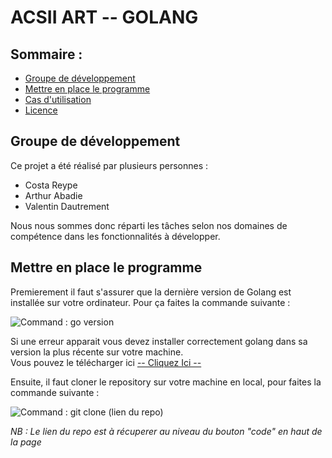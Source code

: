 # ACSII ART -- GOLANG

## Sommaire :

- [Groupe de développement](#groupe-de-développement)
- [Mettre en place le programme](#mettre-en-place-le-programme)
- [Cas d'utilisation]()
- [Licence]()

## Groupe de développement

Ce projet a été réalisé par plusieurs personnes :

- Costa Reype
- Arthur Abadie
- Valentin Dautrement

Nous nous sommes donc réparti les tâches selon nos domaines de compétence dans les fonctionnalités à développer.

## Mettre en place le programme

Premierement il faut s'assurer que la dernière version de Golang est installée sur votre ordinateur. Pour ça faites la commande suivante :

![Command : go version](https://i.imgur.com/6efPnSg.png)

Si une erreur apparait vous devez installer correctement golang dans sa version la plus récente sur votre machine.  
Vous pouvez le télécharger ici [-- Cliquez Ici --](https://golang.org/dl/)

Ensuite, il faut cloner le repository sur votre machine en local, pour faites la commande suivante : 

![Command : git clone (lien du repo)](https://i.imgur.com/hA549iR.png)

*NB : Le lien du repo est à récuperer au niveau du bouton "code" en haut de la page*

